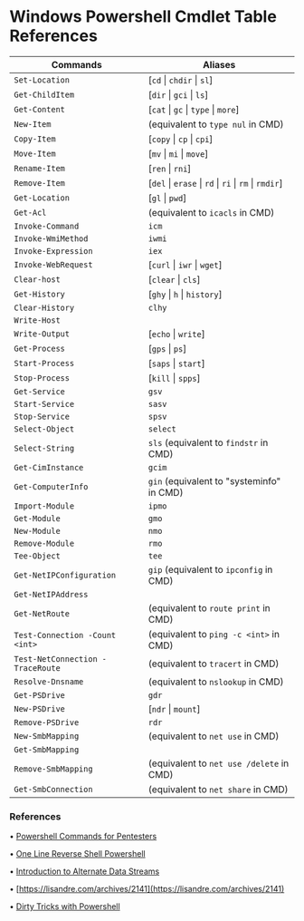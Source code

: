 # Windows Powershell Cmdlet Table References

|Commands|Aliases|
|---|---|
|`Set-Location`|[`cd` \| `chdir` \| `sl`]|
|`Get-ChildItem`|[`dir` \| `gci` \| `ls`]|
|`Get-Content`|[`cat` \| `gc` \| `type` \| `more`]|
|`New-Item`|(equivalent to `type nul` in CMD)|
|`Copy-Item`|[`copy` \| `cp` \| `cpi`]|
|`Move-Item`|[`mv` \| `mi` \| `move`]|
|`Rename-Item`|[`ren` \| `rni`]|
|`Remove-Item`|[`del` \| `erase` \| `rd` \| `ri` \| `rm` \| `rmdir`]|
|`Get-Location`|[`gl` \| `pwd`]|
|`Get-Acl`|(equivalent to `icacls` in CMD)|
|`Invoke-Command`|`icm`|
|`Invoke-WmiMethod`|`iwmi`|
|`Invoke-Expression`|`iex`|
|`Invoke-WebRequest`|[`curl` \| `iwr` \| `wget`]|
|`Clear-host`|[`clear` \| `cls`]|
|`Get-History`|[`ghy` \| `h` \| `history`]|
|`Clear-History`|`clhy`|
|`Write-Host`||
|`Write-Output`|[`echo` \| `write`]|
|`Get-Process`|[`gps` \| `ps`]|
|`Start-Process`|[`saps` \| `start`]|
|`Stop-Process`|[`kill` \| `spps`]|
|`Get-Service`|`gsv`|
|`Start-Service`|`sasv`|
|`Stop-Service`|`spsv`|
|`Select-Object`|`select`|
|`Select-String`|`sls` (equivalent to `findstr` in CMD)|
|`Get-CimInstance`|`gcim`|
|`Get-ComputerInfo`|`gin` (equivalent to "systeminfo" in CMD)|
|`Import-Module`|`ipmo`|
|`Get-Module`|`gmo`|
|`New-Module`|`nmo`|
|`Remove-Module`|`rmo`|
|`Tee-Object`|`tee`|
|`Get-NetIPConfiguration`|`gip` (equivalent to `ipconfig` in CMD)|
|`Get-NetIPAddress`||
|`Get-NetRoute`|(equivalent to `route print` in CMD)|
|`Test-Connection -Count <int>`|(equivalent to `ping -c <int>` in CMD)|
|`Test-NetConnection -TraceRoute`|(equivalent to `tracert` in CMD)|
|`Resolve-Dnsname`|(equivalent to `nslookup` in CMD)|
|`Get-PSDrive`|`gdr`|
|`New-PSDrive`|[`ndr` \| `mount`]|
|`Remove-PSDrive`|`rdr`|
|`New-SmbMapping`|(equivalent to `net use` in CMD)|
|`Get-SmbMapping`||
|`Remove-SmbMapping`|(equivalent to `net use /delete` in CMD)|
|`Get-SmbConnection`|(equivalent to `net share` in CMD)|

### References

• [Powershell Commands for Pentesters](https://www.infosecmatter.com/powershell-commands-for-pentesters/)

• [One Line Reverse Shell Powershell](https://kangtyou.github.io/one-line-reverse-shell-powershell/)

• [Introduction to Alternate Data Streams](https://blog.malwarebytes.com/101/2015/07/introduction-to-alternate-data-streams/)

• [https://lisandre.com/archives/2141](https://lisandre.com/archives/2141)

• [Dirty Tricks with Powershell](https://decoder.cloud/2017/01/26/dirty-tricks-with-powershell/)